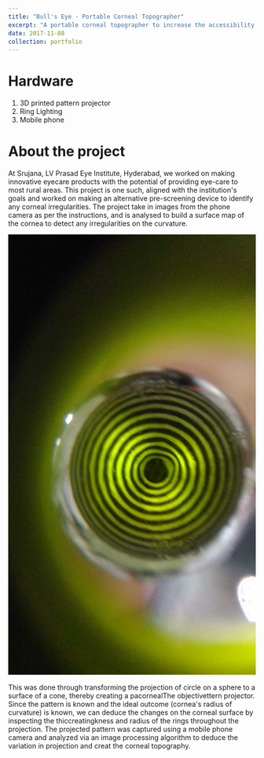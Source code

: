 ```yaml
---
title: "Bull's Eye - Portable Corneal Topographer"
excerpt: "A portable corneal topographer to increase the accessibility of eyecare in rural areas. The objective was to develop a surface map of the cornea to map out the surface irregularities. <br/><br/><img src='/images/Input_Reflection.jpg'>"
date: 2017-11-08
collection: portfolio
---
```


Hardware
===
1. 3D printed pattern projector
2. Ring Lighting
3. Mobile phone 

About the project
===
At Srujana, LV Prasad Eye Institute, Hyderabad, we worked on making innovative eyecare products with the potential of providing eye-care to most rural areas. This project is one such, aligned with the institution's goals and worked on making an alternative pre-screening device to identify any corneal irregularities.
The project take in images from the phone camera as per the instructions, and is analysed to build a surface map of the cornea to detect any irregularities on the curvature. 

<img src='/images/Input_Reflection.jpg'>

This was done through transforming the projection of circle on a sphere to a surface of a cone, thereby creating a pacornealThe objectivettern projector. Since the pattern is known and the ideal outcome (cornea's radius of curvature) is known, we can deduce the changes on the corneal surface by inspecting the thiccreatingkness and radius of the rings throughout the projection. The projected pattern was captured using a mobile phone camera and analyzed via an image processing algorithm to deduce the variation in projection and creat the corneal topography.
